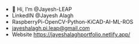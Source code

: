 - 👋 Hi, I’m @Jayesh-LEAP
-  LinkedIN @Jayesh Alagh
-  RaspberryPi-OpenCV-Python-KiCAD-AI-ML-ROS
-  jayeshalagh.pi.leap@gmail.com
- Website https://jayeshalaghportfolio.netlify.app/


